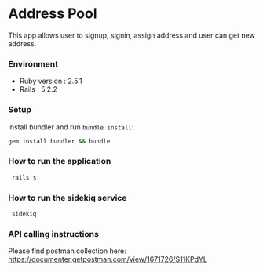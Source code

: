 # Address Pool
This app allows user to signup, signin, assign address and user can get new address.
### Environment
* Ruby version : 2.5.1
* Rails : 5.2.2

### Setup
Install bundler and run `bundle install`:
```bash
gem install bundler && bundle
```
### How to run the application
```bash
 rails s
```
### How to run the sidekiq service

```bash
 sidekiq
```
### API calling instructions
Please find postman collection here: https://documenter.getpostman.com/view/1671726/S11KPdYL
